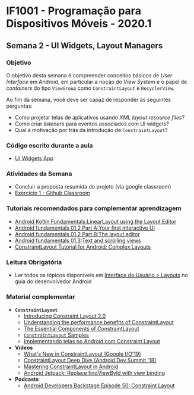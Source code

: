 # IF1001 - Programação para Dispositivos Móveis - 2020.1

## Semana 2 - UI Widgets, Layout Managers

### Objetivo

O objetivo desta semana é compreender conceitos básicos de _User Interface_ em Android, em particular a noção do _View System_ e o papel de _containers_ do tipo `ViewGroup` como `ConstraintLayout` e `RecyclerView`.

Ao fim da semana, você deve ser capaz de responder às seguintes perguntas: 

- Como projetar telas de aplicativos usando *XML layout resource files*?
- Como criar *listeners* para eventos associados com UI widgets?
- Qual a motivação por trás da introdução de `ConstraintLayout`?

### Código escrito durante a aula

- [UI Widgets App](https://github.com/if1001/if1001.github.io/tree/master/2021-02-03/UIWidgets)

### Atividades da Semana

- Concluir a proposta resumida do projeto (via google classroom)
- [Exercício 1 - Github Classroom](https://classroom.github.com/a/yOKN0Eb5)

### Tutoriais recomendados para complementar aprendizagem

- [Android Kotlin Fundamentals:LinearLayout using the Layout Editor](https://developer.android.com/codelabs/kotlin-android-training-linear-layout?index=..%2F..android-kotlin-fundamentals#0)
- [Android fundamentals 01.2 Part A:Your first interactive UI](https://developer.android.com/codelabs/android-training-layout-editor-part-a?hl=en&continue=https%3A%2F%2Fcodelabs.developers.google.com%2F#0)
- [Android fundamentals 01.2 Part B:The layout editor](https://developer.android.com/codelabs/android-training-layout-editor-part-b?hl=en&continue=https%3A%2F%2Fcodelabs.developers.google.com%2F#0)
- [Android fundamentals 01.3:Text and scrolling views](https://developer.android.com/codelabs/android-training-text-and-scrolling-views?hl=en&continue=https%3A%2F%2Fcodelabs.developers.google.com%2F#0)
- [ConstraintLayout Tutorial for Android: Complex Layouts](https://www.raywenderlich.com/9475-constraintlayout-tutorial-for-android-complex-layouts)

### Leitura Obrigatória
- Ler todos os tópicos  disponíveis em [Interface do Usuário > Layouts](https://developer.android.com/guide/topics/ui/declaring-layout) no guia do desenvolvedor Android

### Material complementar

- **`ConstraintLayout`** 
  - [Introducing Constraint Layout 2.0](https://medium.com/androiddevelopers/introducing-constraint-layout-2-0-9daa3e99995b)
  - [Understanding the performance benefits of ConstraintLayout](https://android-developers.googleblog.com/2017/08/understanding-performance-benefits-of.html)
  - [The Essential Components of ConstraintLayout](https://medium.com/better-programming/essential-components-of-constraintlayout-7f4026a1eb87)
  - [`ConstraintLayout` Samples](https://github.com/android/views-widgets-samples/tree/master/ConstraintLayoutExamples)
  - [Implementando telas no Android com Constraint Layout](https://medium.com/collabcode/implementando-telas-no-android-com-constraint-layout-13a90e44622f) 
- **Vídeos**
  - [What's New in ConstraintLayout (Google I/O'19)](https://www.youtube.com/watch?v=29gLA90m6Gk)
  - [ConstraintLayout Deep Dive (Android Dev Summit '18)](https://www.youtube.com/watch?v=P9Zstbk0lPw)
  - [Mastering ConstraintLayout in Android](https://www.youtube.com/watch?v=rzmB3UxxhaA)
  - [Android Jetpack: Replace findViewById with view binding](https://www.youtube.com/watch?v=W7uujFrljW0)
- **Podcasts**
  - [Android Developers Backstage Episode 50: Constraint Layout](https://podbay.fm/p/android-developers-backstage/e/1464897401)
  